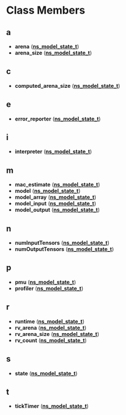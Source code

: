 
# Class Members



## a

* **arena** ([**ns\_model\_state\_t**](structns__model__state__t.md))
* **arena\_size** ([**ns\_model\_state\_t**](structns__model__state__t.md))


## c

* **computed\_arena\_size** ([**ns\_model\_state\_t**](structns__model__state__t.md))


## e

* **error\_reporter** ([**ns\_model\_state\_t**](structns__model__state__t.md))


## i

* **interpreter** ([**ns\_model\_state\_t**](structns__model__state__t.md))


## m

* **mac\_estimate** ([**ns\_model\_state\_t**](structns__model__state__t.md))
* **model** ([**ns\_model\_state\_t**](structns__model__state__t.md))
* **model\_array** ([**ns\_model\_state\_t**](structns__model__state__t.md))
* **model\_input** ([**ns\_model\_state\_t**](structns__model__state__t.md))
* **model\_output** ([**ns\_model\_state\_t**](structns__model__state__t.md))


## n

* **numInputTensors** ([**ns\_model\_state\_t**](structns__model__state__t.md))
* **numOutputTensors** ([**ns\_model\_state\_t**](structns__model__state__t.md))


## p

* **pmu** ([**ns\_model\_state\_t**](structns__model__state__t.md))
* **profiler** ([**ns\_model\_state\_t**](structns__model__state__t.md))


## r

* **runtime** ([**ns\_model\_state\_t**](structns__model__state__t.md))
* **rv\_arena** ([**ns\_model\_state\_t**](structns__model__state__t.md))
* **rv\_arena\_size** ([**ns\_model\_state\_t**](structns__model__state__t.md))
* **rv\_count** ([**ns\_model\_state\_t**](structns__model__state__t.md))


## s

* **state** ([**ns\_model\_state\_t**](structns__model__state__t.md))


## t

* **tickTimer** ([**ns\_model\_state\_t**](structns__model__state__t.md))




